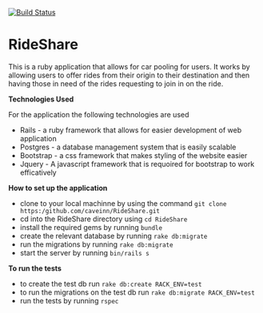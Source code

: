 [![Build Status](https://travis-ci.org/caveinn/RideShare.svg?branch=develop)](https://travis-ci.org/caveinn/RideShare)  

# RideShare
 
 This is a ruby application that allows for car pooling
for users. It works by allowing  users to offer rides from their 
origin to their destination and then having those in need of the 
rides requesting to join in on the ride.

**Technologies Used**

For the application the following technologies are used
- Rails - a ruby framework that allows for easier development of web application
- Postgres - a database management system that is easily scalable
- Bootstrap - a css framework that makes styling of the website easier
- Jquery -  A javascript framework that is requoired for bootstrap to work efficatively

**How to set up the application**

- clone to your local machinne by using the command `git clone https:/github.com/caveinn/RideShare.git`
- cd into the RideShare directory using `cd RideShare`
- install the required gems by running `bundle`
- create the relevant database by running `rake db:migrate`
- run the migrations by running `rake db:migrate`
- start the server by running `bin/rails s`

**To run the tests**
- to create the test db run `rake db:create RACK_ENV=test`
- to run the migrations on the test db run `rake db:migrate RACK_ENV=test`
- run the tests  by running `rspec`
